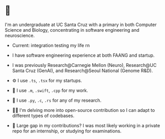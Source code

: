 # 👋 
I'm an undergraduate at UC Santa Cruz with a primary in both Computer Science and Biology, concentrating in software engineering and neuroscience.  

- Current: integration testing my life rn

- I have software engineering experience at both FAANG and startup.

- I was previously Research@Carnegie Mellon (Neuro), Research@UC Santa Cruz (GenAI), and Research@Seoul National (Genome R&D).

- ⚙️ I use `.ts`, `.tsx` for my startups. 

- 💼 I use `.m`, `.swift`, `.cpp` for my work. 

- 🔎 I use `.py`, `.c`, `.rs` for any of my research.

- 🧑‍🎓 I'm delving more into open-source contribution so I can adapt to different types of codebases.

- 📝 Large gap in my contributions? I was most likely working in a private repo for an internship, or studying for examinations.

